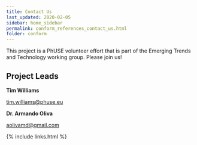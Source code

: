 ```yaml
---
title: Contact Us
last_updated: 2020-02-05
sidebar: home_sidebar
permalink: conform_references_contact_us.html
folder: conform
---
```


This project is a PhUSE volunteer effort that is part of the Emerging Trends and Technology working group. Please join us!


## Project Leads

**Tim Williams**

<a href = 'mailto:tim.williams@phuse.eu?subject = "PhUSE Project: SEND Conformance and Validation"'>tim.williams@phuse.eu</a>

**Dr. Armando Oliva**

<a href = 'mailto:aolivamd@gmail.com?subject = "PhUSE Project: SEND Conformance and Validation"'>aolivamd@gmail.com</a>


{% include links.html %}
